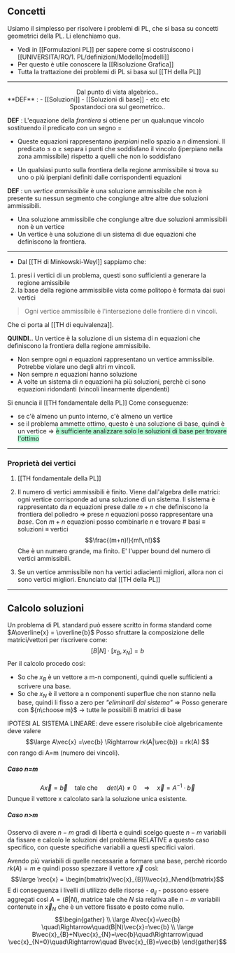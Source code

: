 ## Concetti 
Usiamo il simplesso per risolvere i problemi di PL, che si basa su concetti geometrici della PL. Li elenchiamo qua.

- Vedi in [[Formulazioni PL]] per sapere come si costruiscono i [[UNIVERSITA/RO/1. PL/definizioni/Modello|modelli]]
- Per questo è utile conoscere la [[Risoluzione Grafica]]
 - Tutta la trattazione dei problemi di PL si basa sul [[TH della PL]]

---

<center>Dal punto di vista algebrico..</center>
**DEF** :
- [[Soluzioni]]
- [[Soluzioni di base]]
- etc etc


<center>Spostandoci ora sul geometrico..</center>

**DEF** :
 L'equazione della *frontiera* si ottiene per un qualunque vincolo sostituendo il predicato con un segno $=$ 
- Queste equazioni rappresentano *iperpiani* nello spazio a $n$ dimensioni. Il predicato $\leq$ o $\geq$ separa i punti che soddisfano il vincolo (iperpiano nella zona ammissibile) rispetto a quelli che non lo soddisfano

- Un qualsiasi punto sulla frontiera della regione ammissibile si trova su uno o più iperpiani definiti dalle corrispondenti equazioni

**DEF** :
 un *vertice ammissibile* è una soluzione ammissibile che non è presente su nessun segmento che congiunge altre altre due soluzioni ammissibili.
 - Una soluzione ammissibile che congiunge altre due soluzioni ammissibili non è un vertice
 - Un vertice è una soluzione di un sistema di due equazioni che definiscono la frontiera.

---

- Dal [[TH di Minkowski-Weyl]] sappiamo che:
1. presi i vertici di un problema, questi sono sufficienti a generare la regione amissibile
2. la base della regione ammissibile vista come politopo è formata dai suoi vertici
>Ogni vertice ammissibile è l'intersezione delle frontiere di n vincoli. 

Che ci porta al  [[TH di equivalenza]].

**QUINDI..**
Un vertice è la soluzione di un sistema di n equazioni che definiscono la frontiera della regione ammissibile.
- Non sempre ogni $n$ equazioni rappresentano un vertice ammissibile. Potrebbe violare uno degli altri $m$ vincoli.
- Non sempre $n$ equazioni hanno soluzione
- A volte un sistema di $n$ equazioni ha più soluzioni, perchè ci sono equazioni ridondanti (vincoli linearmente dipendenti)

Si enuncia il [[TH fondamentale della PL]]
Come conseguenze:
- se c'è almeno un punto interno, c'è almeno un vertice
- se il problema ammette ottimo, questo è una soluzione di base, quindi è un vertice
$\Rightarrow$ <span style="background:#affad1">è sufficiente analizzare solo le soluzioni di base per trovare l'ottimo</span>

---

### Proprietà dei vertici

1. [[TH fondamentale della PL]]


2. Il numero di vertici ammissibili è finito.
	Viene dall'algebra delle matrici: ogni vertice corrisponde ad una soluzione di un sistema.
	Il sistema è rappresentato da $n$ equazioni prese dalle $m+n$ che definiscono la frontiera del poliedro $\Rightarrow$ prese $n$ equazioni posso rappresentare una *base*.
	Con $m+n$ equazioni posso combinarle $n$ e trovare # basi $\equiv$ soluzioni $\equiv$ vertici
	$$\frac{(m+n)!}{m!\,n!}$$
	Che è un numero grande, ma finito. E' l'upper bound del numero di vertici ammissibili.


3. Se un vertice ammissibile non ha vertici adiacienti migliori, allora non ci sono vertici migliori. Enunciato dal [[TH della PL]]


---

## Calcolo soluzioni
Un problema di PL standard può essere scritto in forma standard come $A\overline{x} = \overline{b}$
Posso sfruttare la composizione delle matrici/vettori per riscrivere come:
$$[B|N]\cdot[x_B, x_N] = b$$
Per il calcolo procedo così:
- So che $x_B$ è un vettore a m-n componenti, quindi quelle sufficienti a scrivere una base. 
- So che $x_N$ è il vettore a n componenti superflue che non stanno nella base, quindi li fisso a zero per *"eliminarli dal sistema"*
=> Posso generare con ${n\choose m}$ -> tutte le possibili B matrici di base 

IPOTESI AL SISTEMA LINEARE: deve essere risolubile cioè algebricamente deve valere
$$\large A\vec{x} =\vec{b} \Rightarrow rk(A|\vec{b}) = rk(A) $$ con rango di A=m (numero dei vincoli).

##### Caso n=m
$$ A\vec{x}=\vec{b}\quad\text{tale che }\quad det(A) \ne 0\quad\Rightarrow\quad \vec{x}=A^{-1}\cdot\vec{b}$$
Dunque il vettore x calcolato sarà la soluzione unica esistente.

##### Caso n>m
Osservo di avere $n-m$ gradi di libertà e quindi scelgo queste $n-m$ variabili da fissare e calcolo le soluzioni del problema RELATIVE a questo caso specifico, con queste specifiche variabili a questi specifici valori.

Avendo più variabili di quelle necessarie a formare una base, perchè ricordo $rk(A)=m$ e quindi posso spezzare il vettore $\vec{x}$ così:
$$\large \vec{x} = \begin{bmatrix}\vec{x}_{B}\\\vec{x}_N\end{bmatrix}$$
E di conseguenza i livelli di utilizzo delle risorse - $a_{ij}$ - possono essere aggregati così $A=(B|N)$, matrice tale che $N$ sia relativa alle $n-m$ variabili contenute in $\vec{x}_N$ che è un vettore fissato e posto come nullo.
$$\begin{gather}
\\ \large A\vec{x}=\vec{b} \quad\Rightarrow\quad(B|N)\vec{x}=\vec{b}
\\ \large B\vec{x}_{B}+N\vec{x}_{N}=\vec{b}\quad\Rightarrow\quad \vec{x}_{N=0}\quad\Rightarrow\quad B\vec{x}_{B}=\vec{b} 
\end{gather}$$
